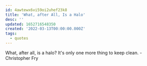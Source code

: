 ```yaml
---
id: 4awtewx6vi59oi2uhef23k8
title: 'What, after All, Is a Halo'
desc: ''
updated: 1652716548350
created: '2022-03-13T00:00:00.000Z'
tags:
  - quotes
---
```


What, after all, is a halo?  It's only one more thing to keep clean. - Christopher Fry
